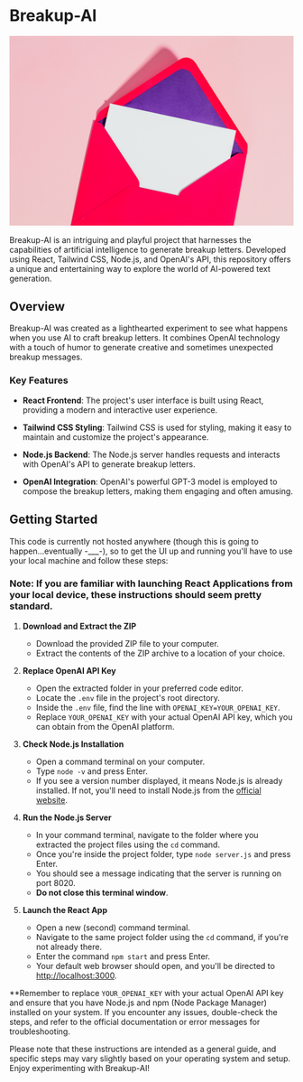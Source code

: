 # Breakup-AI

![Breakup-AI Enveloper](https://github.com/esthergiles/breakup-ai/blob/main/src/assets/envelope.jpg)

Breakup-AI is an intriguing and playful project that harnesses the capabilities of artificial intelligence to generate breakup letters. Developed using React, Tailwind CSS, Node.js, and OpenAI's API, this repository offers a unique and entertaining way to explore the world of AI-powered text generation.

## Overview

Breakup-AI was created as a lighthearted experiment to see what happens when you use AI to craft breakup letters. It combines OpenAI technology with a touch of humor to generate creative and sometimes unexpected breakup messages.

### Key Features

- **React Frontend**: The project's user interface is built using React, providing a modern and interactive user experience.

- **Tailwind CSS Styling**: Tailwind CSS is used for styling, making it easy to maintain and customize the project's appearance.

- **Node.js Backend**: The Node.js server handles requests and interacts with OpenAI's API to generate breakup letters.

- **OpenAI Integration**: OpenAI's powerful GPT-3 model is employed to compose the breakup letters, making them engaging and often amusing.


 ## Getting Started

This code is currently not hosted anywhere (though this is going to happen...eventually -___-), so to get the UI up and running you'll have to use your local machine and follow these steps:
### Note: If you are familiar with launching React Applications from your local device, these instructions should seem pretty standard.

1. **Download and Extract the ZIP**
   - Download the provided ZIP file to your computer.
   - Extract the contents of the ZIP archive to a location of your choice.

2. **Replace OpenAI API Key**
   - Open the extracted folder in your preferred code editor.
   - Locate the `.env` file in the project's root directory.
   - Inside the `.env` file, find the line with `OPENAI_KEY=YOUR_OPENAI_KEY`.
   - Replace `YOUR_OPENAI_KEY` with your actual OpenAI API key, which you can obtain from the OpenAI platform.

3. **Check Node.js Installation**
   - Open a command terminal on your computer.
   - Type `node -v` and press Enter.
   - If you see a version number displayed, it means Node.js is already installed. If not, you'll need to install Node.js from the [official website](https://nodejs.org/).

4. **Run the Node.js Server**
   - In your command terminal, navigate to the folder where you extracted the project files using the `cd` command.
   - Once you're inside the project folder, type `node server.js` and press Enter.
   - You should see a message indicating that the server is running on port 8020.
   - **Do not close this terminal window**.

5. **Launch the React App**
   - Open a new (second) command terminal.
   - Navigate to the same project folder using the `cd` command, if you're not already there.
   - Enter the command `npm start` and press Enter.
   - Your default web browser should open, and you'll be directed to [http://localhost:3000](http://localhost:3000).

**Remember to replace `YOUR_OPENAI_KEY` with your actual OpenAI API key and ensure that you have Node.js and npm (Node Package Manager) installed on your system. If you encounter any issues, double-check the steps, and refer to the official documentation or error messages for troubleshooting.

Please note that these instructions are intended as a general guide, and specific steps may vary slightly based on your operating system and setup. Enjoy experimenting with Breakup-AI!

